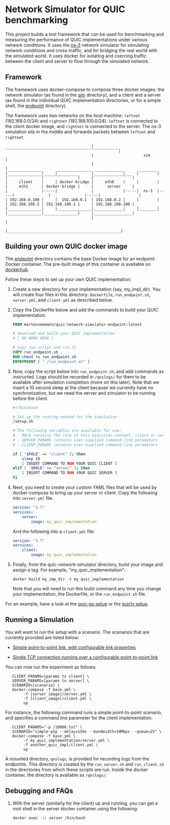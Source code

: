 # Network Simulator for QUIC benchmarking

This project builds a test framework that can be used for benchmarking and
measuring the performance of QUIC implementations under various network
conditions. It uses the [ns-3](https://www.nsnam.org/) network simulator for
simulating network conditions and cross-traffic, and for bridging the real world
with the simulated world. It uses docker for isolating and coercing traffic
between the client and server to flow through the simulated network.

## Framework

The framework uses docker-compose to compose three docker images: the network
simulator (as found in the [sim](sim) directory), and a client and a server (as
found in the individual QUIC implementation directories, or for a simple shell,
the [endpoint](endpoint) directory).

The framework uses two networks on the host machine: `leftnet` (192.168.0.0/24)
and `rightnet` (192.168.100.0/24). `leftnet` is connected to the client docker
image, and `rightnet` is connected to the server. The ns-3 simulation sits in
the middle and forwards packets between `leftnet` and `rightnet`.

```
                                      |‾‾‾‾‾‾‾‾‾‾‾‾‾‾‾‾‾‾‾‾‾‾‾‾‾‾‾‾‾‾‾‾‾‾‾‾‾‾‾‾‾‾‾‾‾‾‾‾‾‾|
                                      |                      sim                         |
                                      |                                                  |      
|‾‾‾‾‾‾‾‾‾‾‾‾‾‾‾|     |‾‾‾‾‾‾‾‾‾‾‾‾‾‾‾|‾‾‾‾‾‾‾‾‾‾‾‾‾|     |‾‾‾‾‾‾‾‾|     |‾‾‾‾‾‾‾‾‾‾‾‾‾‾‾|‾‾‾‾‾‾‾‾‾‾‾‾‾‾‾|     |‾‾‾‾‾‾‾‾‾‾‾‾‾‾‾‾‾|
|     client    |     | docker-bridge |     eth0    |     |        |     |     eth1      | docker-bridge |     |      server     |
|               |-----|               |             |-----|  ns-3  |-----|               |               |-----|                 |
| 192.168.0.100 |     |  192.168.0.1  | 192.168.0.2 |     |        |     | 192.168.100.2 | 192.168.100.1 |     | 192.168.100.100 |
|_______________|     |_______________|_____________|     |________|     |_______________|_______________|     |_________________|
                                      |                                                  |
                                      |__________________________________________________|
```


## Building your own QUIC docker image

The [endpoint](endpoint) directory contains the base Docker image for an
endpoint Docker container.  The pre-built image of this container is available
on
[dockerhub](https://hub.docker.com/r/martenseemann/quic-network-simulator-endpoint).

Follow these steps to set up your own QUIC implementation:

1. Create a new directory for your implementation (say, my_impl_dir). You will
   create four files in this directory: `Dockerfile`, `run_endpoint.sh`,
   `server.yml`, and `client.yml` as described below.

1.  Copy the Dockerfile below and add the commands to build your QUIC
    implementation.

    ```dockerfile
    FROM martenseemann/quic-network-simulator-endpoint:latest

    # download and build your QUIC implementation
    # [ DO WORK HERE ]

    # copy run script and run it
    COPY run_endpoint.sh .
    RUN chmod +x run_endpoint.sh
    ENTRYPOINT [ "./run_endpoint.sh" ]
    ```

1. Now, copy the script below into `run_endpoint.sh`, and add commands as
   instructed. Logs should be recorded in `/qnslogs/` for them to be available
   after simulation completion (more on this later). Note that we insert a 10
   second sleep at the client because we currently have no synchronization, but
   we need the server and simulator to be running before the client.

    ```bash
    #!/bin/bash
    
    # Set up the routing needed for the simulation
    /setup.sh

    # The following variables are available for use:
    # - ROLE contains the role of this execution context, client or server
    # - SERVER_PARAMS contains user-supplied command line parameters
    # - CLIENT_PARAMS contains user-supplied command line parameters

    if [ "$ROLE" == "client" ]; then
        sleep 10     
        [ INSERT COMMAND TO RUN YOUR QUIC CLIENT ]
    elif [ "$ROLE" == "server" ]; then
        [ INSERT COMMAND TO RUN YOUR QUIC SERVER ]
    fi
    ```

1. Next, you need to create your custom YAML files that will be used by
   docker-compose to bring up your server or client. Copy the following into
   `server.yml` file.

    ```yaml
    version: "3.7"
    services:
        server:
            image: my_quic_implementation
    ```

    And the following into a `client.yml` file:
    ```yaml
    version: "3.7"
    services:
        client:
            image: my_quic_implementation
    ```

1. Finally, from the quic-network-simulator directory, build your image and assign a
   tag. For example, "my_quic_implementation":

   ```
   docker build my_imp_dir -t my_quic_implementation
   ```

   Note that you will need to run this build command any time you change your
   implementation, the Dockerfile, or the `run_endpoint.sh` file.

For an example, have a look at the [quic-go
setup](https://github.com/marten-seemann/quic-go-docker) or the [quicly
setup](https://github.com/h2o/h2o-qns).


## Running a Simulation

You will want to run the setup with a scenario. The scenarios that are currently
provided are listed below:
   
* [Simple point-to-point link, with configurable link properties](sim/scenarios/simple-p2p)

* [Single TCP connection running over a configurable point-to-point link](sim/scenarios/tcp-cross-traffic)

You can now run the experiment as follows:
```
   CLIENT_PARAMS=[params to client] \
   SERVER_PARAMS=[params to server] \
   SCENARIO=[scenario] \
   docker-compose -f base.yml \
        -f [server_image]/server.yml \
        -f [client_image]/client.yml \
        up
```

For instance, the following command runs a simple point-to-point scenario, and
specifies a command line parameter for the client implementation:
```
   CLIENT_PARAMS="-p /10000.txt" \
   SCENARIO="simple-p2p --delay=15ms --bandwidth=10Mbps --queue=25" \
   docker-compose -f base.yml \
        -f my_quic_implementation/server.yml \
        -f another_quic_impl/client.yml \
        up
```


A mounted directory, `qnslogs`, is provided for recording logs from the
endpoints. This directory is created by the `run_server.sh` and `run_client.sh`
in the directories from which these scripts are run. Inside the docker
container, the directory is available as `/qnslogs/`.


## Debugging and FAQs

1. With the server (similarly for the client) up and running, you can get a root
   shell in the server docker container using the following:

   ```bash
   docker exec -it server /bin/bash
   ```
